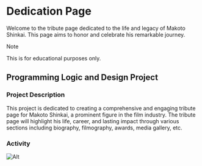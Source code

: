 # Dedication Page
Welcome to the tribute page dedicated to the life and legacy of Makoto Shinkai. This page aims to honor and celebrate his remarkable journey.

> [!NOTE]
> This is for educational purposes only.

## Programming Logic and Design Project
### Project Description
This project is dedicated to creating a comprehensive and engaging tribute page for Makoto Shinkai, a prominent figure in the film industry. The tribute page will highlight his life, career, and lasting impact through various sections including biography, filmography, awards, media gallery, etc.

### Activity
![Alt](https://repobeats.axiom.co/api/embed/ff6625d15a9fbff3e8525e3d5a555a56c5d2e2bc.svg "Repobeats analytics image")